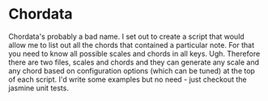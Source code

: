 # Chordata

Chordata's probably a bad name. I set out to create a script that would allow me to list out all the chords that contained a particular note. For that you need to know all possible scales and chords in all keys. Ugh. Therefore there are two files, scales and chords and they can generate any scale and any chord based on configuration options (which can be tuned) at the top of each script. I'd write some examples but no need - just checkout the jasmine unit tests.
